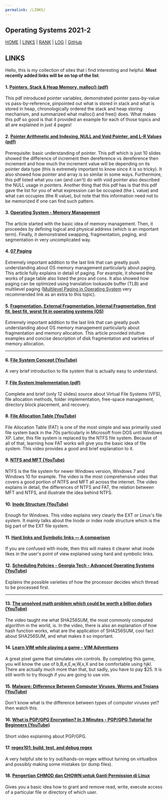 ```yaml
---
permalink: /LINKS/
---
```


Operating Systems 2021-2
---
[HOME](..) | [LINKS](https://bienreti.github.io/os212/LINKS) | [RANK](/TXT/myrank.txt) | [LOG](TXT/mylog.txt) | [GitHub](https://github.com/bienreti/os212)

## LINKS

Hello, this is my collection of sites that i find interesting and helpful. **Most recently added links will be on top of the list**.

#### 1. [Pointers, Stack & Heap Memory, malloc() (pdf)](https://people.cs.clemson.edu/~jmarty/courses/commonCourseContent/Module2-ProgrammingReview/MemoryAndMalloc.pdf)

This pdf introduced pointer variables, demonstrated pointer pass-by-value vs pass-by-reference, pinpointed out what is stored in stack and what is stored in heap, chronologically ordered the stack and heap storing mechanism, and summarized what malloc() and free() does. What makes this pdf so good is that it provided an example for each of those topics and all are explained in just 4 pages!

#### 2. [Pointer Arithmetic and Indexing, NULL and Void Pointer, and L-R Values (pdf)](http://web.cse.ohio-state.edu/~reeves.92/CSE2421au12/SlidesDay12_13.pdf)

Prerequisite: basic understanding of pointer. This pdf which is just 10 slides showed the difference of increment then dereference vs dereference then increment and how much the increment value will be depending on its pointer data type (this is extremely important to know since it is so tricky). It also showed how pointer and array is so similar in some ways. Furthermore, this pdf listed what you can (and can't) do with void pointer also described the NULL usage in pointers. Another thing that this pdf has is that this pdf gave the list for you of what expression can be occupied (the L value) and what can occupies (the R value), but note that this information need not to be memorized if one can find such pattern. 

#### 3. [Operating System - Memory Management](https://www.tutorialspoint.com/operating_system/os_memory_management.htm)

The article started with the basic idea of memory management. Then, it proceedes by defining logical and physical address (which is an important term). Finally, it demonstrated swapping, fragmentation, paging, and segmentation in very uncomplicated way.

#### 4. [07 Paging](https://github.com/mor1/ia-operating-systems/wiki/07-Paging)

Extremely important addition to the last link that can greatly push understanding about OS memory management particularly about paging. This article fully explains in detail of paging. For example, it showed the works of page table also listed the pros and cons. It also showed how paging can be optimized using translation lookaside buffer (TLB) and multilevel paging ([Multilevel Paging in Operating System](https://www.geeksforgeeks.org/multilevel-paging-in-operating-system/) very recommended link as an extra to this topic). 

#### 5. [Fragmentation, External Fragmentation, Internal Fragmentation, first fit, best fit, worst fit in operating systems (OS)](https://t4tutorials.com/fragmentation-external-fragementation-internal-fragmentation-in-operating-systems-os/)

Extremely important addition to the last link that can greatly push understanding about OS memory management particularly about fragmentation and memory allocation. This article provided intuitive examples and concise description of disk fragmentation and varieties of memory allocation. 

---

#### 6. [File System Concept (YouTube)](https://www.youtube.com/watch?v=mzUyMy7Ihk0)

A very brief introduction to file system that is actually easy to understand.

#### 7. [File System Implementation (pdf)](https://graphics.stanford.edu/~tolis/courses/csci4534-04-spring/lectures/8/ch12.pdf)

Complete and brief (only 12 slides) source about Virtual File Systems (VFS), file allocation methods, folder implementation, free-space management, directory block placement, and recovery.

#### 8. [File Allocation Table (YouTube)](https://www.youtube.com/watch?v=V2Gxqv3bJCk)

File Allocation Table (FAT) is one of the most simple and was primarily used file system back in the 70s particularly in Microsoft from DOS until Windows XP. Later, this file system is replaced by the NTFS file system. Because of all of that, learning how FAT works will give you the basic idea of file system. This video provides a good and brief explanation to it.

#### 9. [NTFS and MFT (YouTube)](https://www.youtube.com/watch?v=h8Mb55ox5OE)

NTFS is the file system for newer Windows version, Windows 7 and Windows 10 for example. The video is the most comprehensive video that covers a good portion of NTFS and MFT all across the internet. The video explains in detail, the differences of NTFS and FAT, the relation between MFT and NTFS, and illustrate the idea behind NTFS. 

#### 10. [Inode Structure (YouTube)](https://www.youtube.com/watch?v=tMVj22EWg6A)

Enough for Windows. This video explains very clearly the EXT or Linux's file system. It mainly talks about the Inode or index node structure which is the big part of the EXT file system.

#### 11. [Hard links and Symbolic links — A comparison](https://medium.com/@307/hard-links-and-symbolic-links-a-comparison-7f2b56864cdd)

If you are confused with inode, then this will makes it clearer what inode likes in the user's point of view explained using hard and symbolic links. 

#### 12. [Scheduling Policies - Georgia Tech - Advanced Operating Systems (YouTube)](https://www.youtube.com/watch?v=fQin6dsYTdE)

Explains the possible varieties of how the processor decides which thread to be processed first.

---

#### 13. [The unsolved math problem which could be worth a billion dollars (YouTube)](https://www.youtube.com/watch?v=8COArd_EREw)

The video taught me what SHA256SUM, the most commonly computed algorithm in the world, is. In the video, there is also an explanation of how hash function works, what are the application of SHA256SUM, cool fact about SHA256SUM, and what makes it so important.

#### 14. [Learn VIM while playing a game - VIM Adventures](https://vim-adventures.com/)

A great pixel game that simulates vim controls. By completing this game, you will know the use of b,B,e,E,w,W,x,X and be comfortable using hjkl. There are actually much more than that, but sadly, you have to pay $25. It is still worth to try though if you are going to use vim.

#### 15. [Malware: Difference Between Computer Viruses, Worms and Trojans (YouTube)](https://www.youtube.com/watch?v=n8mbzU0X2nQ)

Don't know what is the difference between types of computer viruses yet? then watch this.

#### 16. [What is PGP/GPG Encryption? In 3 Minutes - PGP/GPG Tutorial for Beginners (YouTube)](https://www.youtube.com/watch?v=1-MPcUHhXoc)

Short video explaining about PGP/GPG.

#### 17. [regex101: build, test, and debug regex](https://regex101.com/)

A very helpful site to try out/hands-on regex without turning on virtualbox and possibly making some mistakes (or dump files).


#### 18. [Pengertian CHMOD dan CHOWN untuk Ganti Permission di Linux](https://www.hostinger.co.id/tutorial/pengertian-chmod-dan-chown-untuk-ganti-permission-di-linux/)

Gives you a basic idea how to grant and remove read, write, execute access of a particular file or directory of which user.
